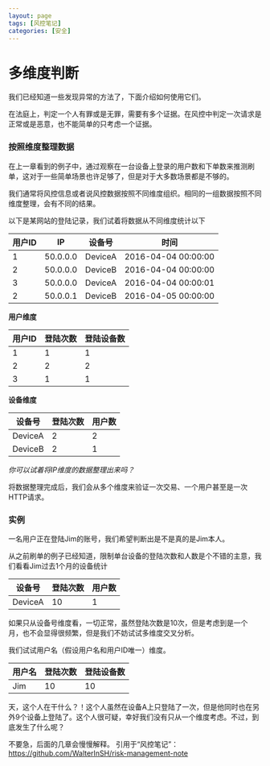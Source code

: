 ```yaml
---
layout: page
tags: [风控笔记]
categories: [安全]
---
```

# 多维度判断

我们已经知道一些发现异常的方法了，下面介绍如何使用它们。

在法庭上，判定一个人有罪或是无罪，需要有多个证据。在风控中判定一次请求是正常或是恶意，也不能简单的只考虑一个证据。

### 按照维度整理数据

在上一章看到的例子中，通过观察在一台设备上登录的用户数和下单数来推测刷单，这对于一些简单场景也许足够了，但是对于大多数场景都是不够的。

我们通常将风控信息或者说风控数据按照不同维度组织。相同的一组数据按照不同维度整理，会有不同的结果。

以下是某网站的登陆记录，我们试着将数据从不同维度统计以下

| 用户ID | IP |设备号| 时间 |
| -- | -- | -- |--|
| 1 | 50.0.0.0 |DeviceA| 2016-04-04 00:00:00 |
| 2 | 50.0.0.0 |DeviceB| 2016-04-04 00:00:00 |
| 3 | 50.0.0.0 |DeviceA| 2016-04-04 00:00:01 |
| 2 | 50.0.0.1 |DeviceB| 2016-04-05 00:00:00 |

**用户维度**

| 用户ID | 登陆次数 | 登陆设备数 |
| -- | -- | -- |
| 1 | 1 | 1 |
| 2 | 2 | 2 |
| 3 | 1 | 1 |

**设备维度**

| 设备号 | 登陆次数 | 用户数 |
| -- | -- | -- |
| DeviceA | 2 | 2 |
| DeviceB | 2 | 1 |

_你可以试着将IP维度的数据整理出来吗？_

将数据整理完成后，我们会从多个维度来验证一次交易、一个用户甚至是一次HTTP请求。

### 实例

一名用户正在登陆Jim的账号，我们希望判断出是不是真的是Jim本人。

从之前刷单的例子已经知道，限制单台设备的登陆次数和人数是个不错的主意，我们看看Jim过去1个月的设备统计

| 设备号 | 登陆次数 | 用户数 |
| -- | -- | -- |
| DeviceA | 10 | 1 |

如果只从设备号维度看，一切正常，虽然登陆次数是10次，但是考虑到是一个月，也不会显得很频繁，但是我们不妨试试多维度交叉分析。

我们试试用户名（假设用户名和用户ID唯一）维度。

| 用户名 | 登陆次数 | 登陆设备数 |
| -- | -- | -- |
| Jim | 10 | 10 |

天，这个人在干什么？！这个人虽然在设备A上只登陆了一次，但是他同时也在另外9个设备上登陆了。这个人很可疑，幸好我们没有只从一个维度考虑。不过，到底发生了什么呢？

不要急，后面的几章会慢慢解释。
引用于“风控笔记”：https://github.com/WalterInSH/risk-management-note